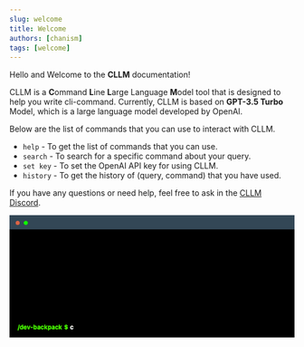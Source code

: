 ```yaml
---
slug: welcome
title: Welcome
authors: [chanism]
tags: [welcome]
---
```


Hello and Welcome to the **CLLM** documentation!

CLLM is a **C**ommand **L**ine **L**arge Language **M**odel tool that is designed to help you write cli-command.
Currently, CLLM is based on **GPT-3.5 Turbo** Model, which is a large language model developed by OpenAI.

Below are the list of commands that you can use to interact with CLLM.
- `help` - To get the list of commands that you can use.
- `search` - To search for a specific command about your query.
- `set key` - To set the OpenAI API key for using CLLM.
- `history` - To get the history of (query, command) that you have used.

If you have any questions or need help, feel free to ask in the [CLLM Discord](https://discord.gg/sy9BhhdbJu).

![cllm-example-1](./cllm-example-1.gif)